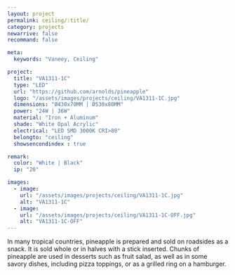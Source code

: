 ```yaml
---
layout: project
permalink: ceiling/:title/
category: projects
newarrive: false
recommand: false

meta:
  keywords: "Vaneey, Ceiling"

project:
  title: "VA1311-1C"
  type: "LED"
  url: "https://github.com/arnolds/pineapple"
  logo: "/assets/images/projects/ceiling/VA1311-1C.jpg"
  dimensions: "Ø430x70MM | Ø530x80MM"
  power: "24W | 36W"
  material: "Iron + Aluminum"
  shade: "White Opal Acrylic"
  electrical: "LED SMD 3000K CRI>80"
  belongto: "ceiling"
  showsencondindex : true

remark:
  color: "White | Black"
  ip: "20"

images:
  - image:
    url: "/assets/images/projects/ceiling/VA1311-1C.jpg"
    alt: "VA1311-1C"
  - image:
    url: "/assets/images/projects/ceiling/VA1311-1C-OFF.jpg"
    alt: "VA1311-1C-OFF"
---
```

<p>In many tropical countries, pineapple is prepared and sold on roadsides as a snack. It is sold whole or in halves with a stick inserted. Chunks of pineapple are used in desserts such as fruit salad, as well as in some savory dishes, including pizza toppings, or as a grilled ring on a hamburger.</p>
